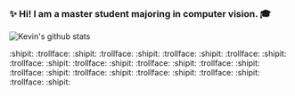 ### ✨ Hi! I am a master student majoring in computer vision. :mortar_board:

![Kevin's github stats](https://github-readme-stats.vercel.app/api?username=kevin5645218&show_icons=true&theme=gruvbox&count_private=true)

:shipit:  :trollface:  :shipit: :trollface:  :shipit:  :trollface: :shipit:  :trollface: :shipit:  :trollface: :shipit:  :trollface: :shipit:  :trollface: :shipit:  :trollface: :shipit: :trollface:  :shipit: :trollface:  :shipit:  :trollface: :shipit: :trollface: :shipit: :trollface: :shipit:

<!--
**kevin5645218/kevin5645218** is a ✨ _special_ ✨ repository because its `README.md` (this file) appears on your GitHub profile.
![Top Langs](https://github-readme-stats.vercel.app/api/top-langs/?username=kevin5645218&layout=compact)


Here are some ideas to get you started:

- 🔭 I’m currently working on ...
- 🌱 I’m currently learning ...
- 👯 I’m looking to collaborate on ...
- 🤔 I’m looking for help with ...
- 💬 Ask me about ...
- 📫 How to reach me: ...
- 😄 Pronouns: ...
- ⚡ Fun fact: ...
-->
